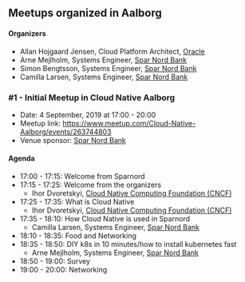 ## Meetups organized in Aalborg

#### Organizers

 - Allan Hojgaard Jensen, Cloud Platform Architect, [Oracle](https://oracle.com)
 - Arne Mejlholm, Systems Engineer, [Spar Nord Bank](https://www.sparnord.dk/)
 - Simon Bengtsson, Systems Engineer, [Spar Nord Bank](https://www.sparnord.dk/)
 - Camilla Larsen, Systems Engineer, [Spar Nord Bank](https://www.sparnord.dk/)

### #1 - Initial Meetup in Cloud Native Aalborg

 - Date: 4 September, 2019 at 17:00 - 20:00
 - Meetup link: https://www.meetup.com/Cloud-Native-Aalborg/events/263744803
 - Venue sponsor: [Spar Nord Bank](https://www.sparnord.dk/)

#### Agenda

 - 17:00 - 17:15: Welcome from Sparnord 
 - 17:15 - 17:25: Welcome from the organizers 
   - Ihor Dvoretskyi, [Cloud Native Computing Foundation (CNCF)](https://www.cncf.io/)
 - 17:25 - 17:35: What is Cloud Native 
   - Ihor Dvoretskyi, [Cloud Native Computing Foundation (CNCF)](https://www.cncf.io/)
 - 17:35 - 18:10: How Cloud Native is used in Sparnord 
   - Camilla Larsen, Systems Engineer, [Spar Nord Bank](https://www.sparnord.dk/)
 - 18:10 - 18:35: Food and Networking 
 - 18:35 - 18:50: DIY k8s in 10 minutes/how to install kubernetes fast 
   - Arne Mejlholm, Systems Engineer, [Spar Nord Bank](https://www.sparnord.dk/)
 - 18:50 - 19:00: Survey 
 - 19:00 - 20:00: Networking 
